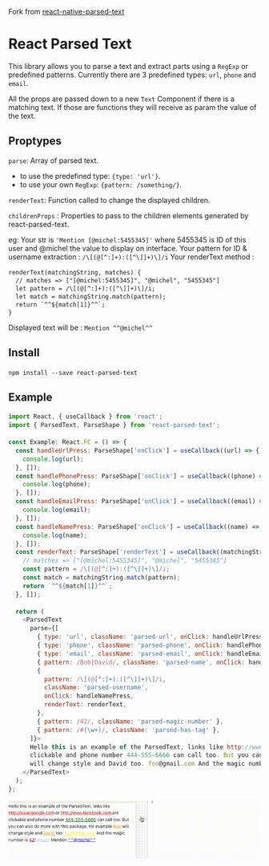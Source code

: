 Fork from [react-native-parsed-text](https://github.com/taskrabbit/react-native-parsed-text)

# React Parsed Text

This library allows you to parse a text and extract parts using a `RegExp` or predefined patterns.
Currently there are 3 predefined types: `url`, `phone` and `email`.

All the props are passed down to a new `Text` Component if there is a matching text. If those are functions they will receive as param the value of the text.

## Proptypes

`parse`: Array of parsed text.

- to use the predefined type: `{type: 'url'}`.
- to use your own `RegExp`: `{pattern: /something/}`.

`renderText`: Function called to change the displayed children.

`childrenProps` : Properties to pass to the children elements generated by react-parsed-text.

eg:
Your str is `'Mention [@michel:5455345]'` where 5455345 is ID of this user and @michel the value to display on interface.
Your pattern for ID & username extraction : `/\[(@[^:]+):([^\]]+)\]/i`
Your renderText method :

```
renderText(matchingString, matches) {
  // matches => ["[@michel:5455345]", "@michel", "5455345"]
  let pattern = /\[(@[^:]+):([^\]]+)\]/i;
  let match = matchingString.match(pattern);
  return `^^${match[1]}^^`;
}
```

Displayed text will be : `Mention ^^@michel^^`
## Install

`npm install --save react-parsed-text`

## Example

```javascript
import React, { useCallback } from 'react';
import { ParsedText, ParseShape } from 'react-parsed-text';

const Example: React.FC = () => {
  const handleUrlPress: ParseShape['onClick'] = useCallback((url) => {
    console.log(url);
  }, []);
  const handlePhonePress: ParseShape['onClick'] = useCallback((phone) => {
    console.log(phone);
  }, []);
  const handleEmailPress: ParseShape['onClick'] = useCallback((email) => {
    console.log(email);
  }, []);
  const handleNamePress: ParseShape['onClick'] = useCallback((name) => {
    console.log(name);
  }, []);
  const renderText: ParseShape['renderText'] = useCallback((matchingString) => {
    // matches => ["[@michel:5455345]", "@michel", "5455345"]
    const pattern = /\[(@[^:]+):([^\]]+)\]/i;
    const match = matchingString.match(pattern);
    return `^^${match[1]}^^`;
  }, []);

  return (
    <ParsedText
      parse={[
        { type: 'url', className: 'parsed-url', onClick: handleUrlPress },
        { type: 'phone', className: 'parsed-phone', onClick: handlePhonePress },
        { type: 'email', className: 'parsed-email', onClick: handleEmailPress },
        { pattern: /Bob|David/, className: 'parsed-name', onClick: handleNamePress },
        {
          pattern: /\[(@[^:]+):([^\]]+)\]/i,
          className: 'parsed-username',
          onClick: handleNamePress,
          renderText: renderText,
        },
        { pattern: /42/, className: 'parsed-magic-number' },
        { pattern: /#(\w+)/, className: 'parsed-has-tag' },
      ]}>
      Hello this is an example of the ParsedText, links like http://www.google.com or http://www.facebook.com are
      clickable and phone number 444-555-6666 can call too. But you can also do more with this package, for example Bob
      will change style and David too. foo@gmail.com And the magic number is 42! #react Mention [@michel:5455345]
    </ParsedText>
  );
};
```

![](./Example.gif)

